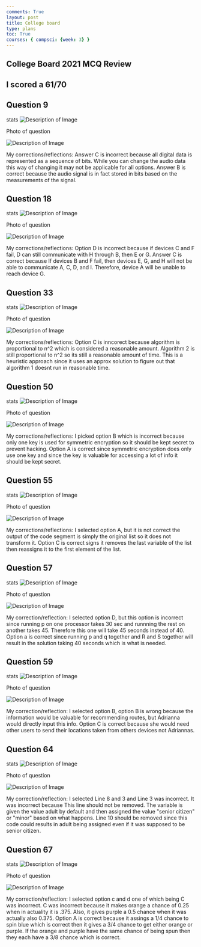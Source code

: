 ```yaml
---
comments: True
layout: post
title: College board
type: plans
toc: True
courses: { compsci: {week: 3} }
---
```



## College Board 2021 MCQ Review

## I scored a 61/70

## Question 9 

stats
<img src="{{site.baseurl}}/images/Q9s.png" alt="Description of Image">

Photo of question

<img src="{{site.baseurl}}/images/Q9.png" alt="Description of Image">

My corrections/reflections: Answer C is incorrect because all digital data is represented as a sequence of bits. While you can change the audio data this way of changing it may not be applicable for all options. Answer B is correct because the audio signal is in fact stored in bits based on the measurements of the signal.

## Question 18

stats
<img src="{{site.baseurl}}/images/Q18s.png" alt="Description of Image">

Photo of question

<img src="{{site.baseurl}}/images/Q18.png" alt="Description of Image">

My corrections/reflections: Option D is incorrect because if devices C and F fail, D can still communicate with H through B, then E or G. Answer C is correct because If devices B and F fail, then devices E, G, and H will not be able to communicate A, C, D, and I. Therefore, device A will be unable to reach device G.

## Question 33

stats
<img src="{{site.baseurl}}/images/Q33s.png" alt="Description of Image">

Photo of question

<img src="{{site.baseurl}}/images/Q33.png" alt="Description of Image">

My corrections/reflections: Option C is inncorect because algorithm is proportional to n^2 which is considered a reasonable amount. Algorithm 2 is still proportional to n^2 so its still a reasonable amount of time. This is a heuristic approach since it uses an approx solution to figure out that algorithm 1 doesnt run in reasonable time.

## Question 50

stats
<img src="{{site.baseurl}}/images/Q50s.png" alt="Description of Image">

Photo of question

<img src="{{site.baseurl}}/images/Q50.png" alt="Description of Image">

My corrections/reflections: I picked option B which is incorrect because only one key is used for symmetric encryption so it should be kept secret to prevent hacking. Option A is correct since symmetric encryption does only use one key and since the key is valuable for accessing a lot of info it should be kept secret.  

## Question 55

stats
<img src="{{site.baseurl}}/images/Q55s.png" alt="Description of Image">

Photo of question

<img src="{{site.baseurl}}/images/Q55.png" alt="Description of Image">

My corrections/reflections: I selected option A, but it is not correct the output of the code segment is simply the original list so it does not transform it. Option C is correct signs it removes the last variable of the list then reassigns it to the first element of the list. 

## Question 57

stats
<img src="{{site.baseurl}}/images/Q57s.png" alt="Description of Image">

Photo of question

<img src="{{site.baseurl}}/images/Q57.png" alt="Description of Image">

My correction/reflection: I selected option D, but this option is incorrect since running p on one processor takes 30 sec and runnning the rest on another takes 45. Therefore this one will take 45 seconds instead of 40. Option a is correct since running p and q together and R and S together will result in the solution taking 40 seconds which is what is needed. 

## Question 59

stats
<img src="{{site.baseurl}}/images/Q59s.png" alt="Description of Image">

Photo of question

<img src="{{site.baseurl}}/images/Q59.png" alt="Description of Image">

My correction/reflection: I selected option B, option B is wrong because the information would be valuable for recommending routes, but Adrianna would directly input this info. Option C is correct because she would need other users to send their locations taken from others devices not Adriannas. 

## Question 64

stats
<img src="{{site.baseurl}}/images/Q64s.png" alt="Description of Image">

Photo of question

<img src="{{site.baseurl}}/images/Q64.png" alt="Description of Image">

My correction/reflection: I selected Line 8 and 3 and Line 3 was incorrect. It was incorrect because This line should not be removed. The variable is given the value adult by default and then assigned the value "senior citizen" or "minor" based on what happens. Line 10 should be removed since this code could results in adult being assigned even if it was supposed to be senior citizen.

## Question 67

stats
<img src="{{site.baseurl}}/images/Q67s.png" alt="Description of Image">

Photo of question

<img src="{{site.baseurl}}/images/Q67.png" alt="Description of Image">

My correction/reflection: I selected option c and d one of which being C was incorrect. C was incorrect because it makes orange a chance of 0.25 when in actuality it is .375. Also, it gives purple a 0.5 chance when it was actually also 0.375. Option A is correct because it assings a 1/4 chance to spin blue which is correct then it gives a 3/4 chance to get either orange or purple. If the orange and purple have the same chance of being spun then they each have a 3/8 chance which is correct. 